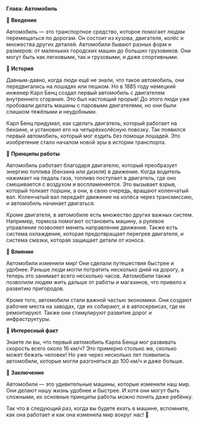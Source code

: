 **Глава: Автомобиль**

🚗 **Введение**

Автомобиль — это транспортное средство, которое помогает людям перемещаться по дорогам. Он состоит из кузова, двигателя, колёс и множества других деталей. Автомобили бывают разных форм и размеров: от маленьких городских машин до больших грузовиков. Они могут быть как легковыми, так и грузовыми, и даже спортивными. 

🚗 **История**

Давным-давно, когда люди ещё не знали, что такое автомобиль, они передвигались на лошадях или пешком. Но в 1885 году немецкий инженер Карл Бенц создал первый автомобиль с двигателем внутреннего сгорания. Это был настоящий прорыв! До этого люди уже пробовали делать машины с паровыми двигателями, но они были слишком тяжёлыми и неудобными. 

Карл Бенц придумал, как сделать двигатель, который работает на бензине, и установил его на четырёхколёсную повозку. Так появился первый автомобиль, который мог ездить без помощи лошадей. Это изобретение стало началом новой эры в истории транспорта.

🚗 **Принципы работы**

Автомобиль работает благодаря двигателю, который преобразует энергию топлива (бензина или дизеля) в движение. Когда водитель нажимает на педаль газа, топливо поступает в двигатель, где оно смешивается с воздухом и воспламеняется. Это вызывает взрыв, который толкает поршни, а они, в свою очередь, вращают коленчатый вал. Коленчатый вал передаёт движение на колёса через трансмиссию, и автомобиль начинает двигаться.

Кроме двигателя, в автомобиле есть множество других важных систем. Например, тормоза помогают остановить машину, а рулевое управление позволяет менять направление движения. Также есть система охлаждения, которая предотвращает перегрев двигателя, и система смазки, которая защищает детали от износа.

🚗 **Влияние**

Автомобили изменили мир! Они сделали путешествия быстрее и удобнее. Раньше люди могли потратить несколько дней на дорогу, а теперь это занимает всего несколько часов. Автомобили также позволили людям жить дальше от работы и магазинов, что привело к развитию пригородов.

Кроме того, автомобили стали важной частью экономики. Они создают рабочие места на заводах, где их собирают, и в автосервисах, где их ремонтируют. Также они стимулируют развитие дорог и инфраструктуры.

🚗 **Интересный факт**

Знаете ли вы, что первый автомобиль Карла Бенца мог развивать скорость всего около 16 км/ч? Это примерно столько же, сколько может бежать человек! Но уже через несколько лет появились автомобили, которые могли разгоняться до 100 км/ч и даже больше. 

🚗 **Заключение**

Автомобили — это удивительные машины, которые изменили наш мир. Они делают нашу жизнь удобнее и быстрее. И хотя они могут быть сложными, их основные принципы работы можно понять даже ребёнку. 

Так что в следующий раз, когда вы будете ехать в машине, вспомните, как она работает и как она изменила мир вокруг нас! 🚗